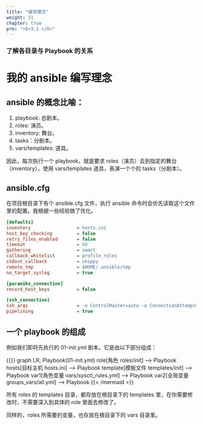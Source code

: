 ```yaml
---
title: "编写理念"
weight: 31
chapter: true
pre: "<b>3.1 </b>"
---
```


### 了解各目录与 Playbook 的关系

# 我的 ansible 编写理念

## ansible 的概念比喻：

1. playbook: 总剧本。
2. roles: 演员。
3. inventory: 舞台。
4. tasks：分剧本。
4. vars/templates: 道具。

因此，每次执行一个 playbook，就是要求 roles（演员）去到指定的舞台（inventory），使用 vars/templates 道具，表演一个个的 tasks（分剧本）。

## ansible.cfg

在项目根目录下有个 ansible.cfg 文件，执行 ansible 命令时会优先读取这个文件里的配置。我根据一些经验做了优化。

```ini
[defaults]
inventory                 = hosts.ini
host_key_checking         = false
retry_files_enabled       = false
timeout                   = 60
gathering                 = smart
callback_whitelist        = profile_roles
stdout_callback           = skippy
remote_tmp                = $HOME/.ansible/tmp
no_target_syslog          = true

[paramiko_connection]
record_host_keys          = false

[ssh_connection]
ssh_args                  = -o ControlMaster=auto -o ConnectionAttempts=100 -o UserKnownHostsFile=/dev/null
pipelining                = true
```

## 一个 playbook 的组成

例如我们即将先执行的 01-init.yml 剧本。它是由以下部分组成：

{{<mermaid align="left">}}
graph LR;
    Playbook(01-init.yml)
    role[角色 roles/init] --> Playbook
    hosts[目标主机 hosts.ini] --> Playbook
    template[模板文件 templates/init] --> Playbook
    var1[角色变量 vars/sysctl_rules.yml] --> Playbook
    var2[全局变量 groups_vars/all.yml] --> Playbook
{{< /mermaid >}}

所有 roles 的 templates 目录，都存放在根目录下的 templates 里，在你需要修改时，不需要深入到具体的 role 里面去修改了。

同样的，roles 所需要的变量，也存放在根目录下的 vars 目录里。
